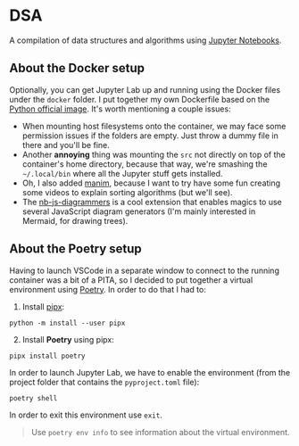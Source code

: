 # DSA
A compilation of data structures and algorithms using [Jupyter Notebooks](https://jupyter.org/).

## About the Docker setup
Optionally, you can get Jupyter Lab up and running using the Docker files under the ``docker`` folder. I put together my own Dockerfile based on the [Python official image](https://hub.docker.com/_/python). It's worth mentioning a couple issues:

* When mounting host filesystems onto the container, we may face some permission issues if the folders are empty. Just throw a dummy file in there and you'll be fine.
* Another **annoying** thing was mounting the ``src`` not directly on top of the container's home directory, because that way, we're smashing the `~/.local/bin` where all the Jupyter stuff gets installed.
* Oh, I also added [manim](https://docs.manim.community/en/stable/index.html), because I want to try have some fun creating some videos to explain sorting algorithms (but we'll see).
* The [nb-js-diagrammers](https://pypi.org/project/nb-js-diagrammers/) is a cool extension that enables magics to use several JavaScript diagram generators (I'm mainly interested in Mermaid, for drawing trees).

## About the Poetry setup
Having to launch VSCode in a separate window to connect to the running container was a bit of a PITA, so I decided to put together a virtual environment using [Poetry](https://python-poetry.org). In order to do that I had to:

1. Install [pipx](https://github.com/pypa/pipx):

```
python -m install --user pipx
```

2. Install **Poetry** using pipx:

```
pipx install poetry
```

In order to launch Jupyter Lab, we have to enable the environment (from the project folder that contains the `pyproject.toml` file):

```
poetry shell
```

In order to exit this environment use ``exit``.

> Use ``poetry env info`` to see information about the virtual environment.